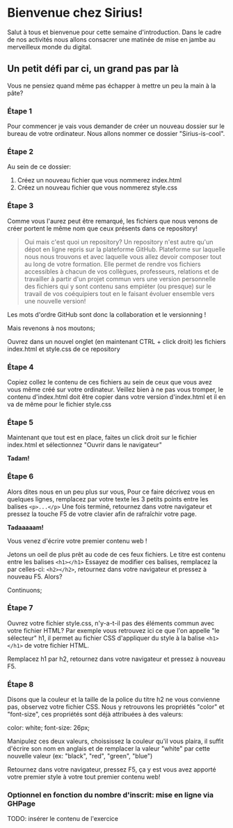 # Bienvenue chez Sirius!

Salut à tous et bienvenue pour cette semaine d'introduction.
Dans le cadre de nos activités nous allons consacrer une matinée de mise en jambe au merveilleux monde du digital.

## Un petit défi par ci, un grand pas par là

Vous ne pensiez quand même pas échapper à mettre un peu la main à la pâte? 

### Étape 1

Pour commencer je vais vous demander de créer un nouveau dossier sur le bureau de votre ordinateur. 
Nous allons nommer ce dossier "Sirius-is-cool". 

### Étape 2 

Au sein de ce dossier: 
1. Créez un nouveau fichier que vous nommerez index.html
2. Créez un nouveau fichier que vous nommerez style.css

### Étape 3

Comme vous l'aurez peut être remarqué, les fichiers que nous venons de créer portent le même nom que ceux présents dans ce repository!

> Oui mais c'est quoi un repository? 
Un repository n'est autre qu'un dépot en ligne repris sur la plateforme GitHub. Plateforme sur laquelle nous nous trouvons et avec laquelle vous allez devoir composer tout au long de votre formation. Elle permet de rendre vos fichiers accessibles à chacun de vos collègues, professeurs, relations et de travailler à partir d'un projet commun vers une version personnelle des fichiers qui y sont contenu sans empiéter (ou presque) sur le travail de vos coéquipiers tout en le faisant évoluer ensemble vers une nouvelle version! 

Les mots d'ordre GitHub sont donc la collaboration et le versionning ! 

Mais revenons à nos moutons; 

Ouvrez dans un nouvel onglet (en maintenant CTRL + click droit) les fichiers index.html et style.css de ce repository

### Étape 4

Copiez collez le contenu de ces fichiers au sein de ceux que vous avez vous même créé sur votre ordinateur. Veillez bien à ne pas vous tromper, le contenu d'index.html doit être copier dans votre version d'index.html et il en va de même pour le fichier style.css

### Étape 5

Maintenant que tout est en place, faites un click droit sur le fichier index.html et sélectionnez "Ouvrir dans le navigateur"

**Tadam!**

### Étape 6

Alors dites nous en un peu plus sur vous,
Pour ce faire décrivez vous en quelques lignes, remplacez par votre texte les 3 petits points entre les balises `<p>...</p>`
Une fois terminé, retournez dans votre navigateur et pressez la touche F5 de votre clavier afin de rafraîchir votre page. 

**Tadaaaaam!**

Vous venez d'écrire votre premier contenu web ! 

Jetons un oeil de plus prêt au code de ces feux fichiers.
Le titre est contenu entre les balises `<h1></h1>`
Essayez de modifier ces balises, remplacez la par celles-ci: `<h2></h2>`, retournez dans votre navigateur et pressez à nouveau F5.
Alors?

Continuons;

### Étape 7

Ouvrez votre fichier style.css, n'y-a-t-il pas des éléments commun avec votre fichier HTML?
Par exemple vous retrouvez ici ce que l'on appelle "le sélecteur" h1, il permet au fichier CSS d'appliquer du style à la balise `<h1></h1>` de votre fichier HTML.

Remplacez h1 par h2, retournez dans votre navigateur et pressez à nouveau F5.

### Étape 8

Disons que la couleur et la taille de la police du titre h2 ne vous convienne pas, observez votre fichier CSS. Nous y retrouvons les propriétés "color" et "font-size", ces propriétés sont déjà attribuées à des valeurs:

color: white;
font-size: 26px;

Manipulez ces deux valeurs, choississez la couleur qu'il vous plaira, il suffit d'écrire son nom en anglais et de remplacer la valeur "white" par cette nouvelle valeur (ex: "black", "red", "green", "blue")

Retournez dans votre navigateur, pressez F5, ça y est vous avez apporté votre premier style à votre tout premier contenu web!

### Optionnel en fonction du nombre d'inscrit: mise en ligne via GHPage

TODO: insérer le contenu de l'exercice






